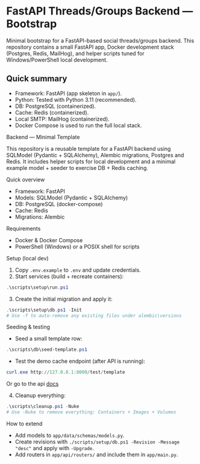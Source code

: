 # FastAPI Threads/Groups Backend — Bootstrap

Minimal bootstrap for a FastAPI-based social threads/groups backend. This repository contains a small FastAPI app, Docker development stack (Postgres, Redis, MailHog), and helper scripts tuned for Windows/PowerShell local development.

## Quick summary
- Framework: FastAPI (app skeleton in `app/`).
- Python: Tested with Python 3.11 (recommended).
- DB: PostgreSQL (containerized).
- Cache: Redis (containerized).
- Local SMTP: MailHog (containerized).
- Docker Compose is used to run the full local stack.

Backend — Minimal Template

This repository is a reusable template for a FastAPI backend using SQLModel (Pydantic + SQLAlchemy), Alembic migrations, Postgres and Redis. It includes helper scripts for local development and a minimal example model + seeder to exercise DB + Redis caching.

Quick overview
- Framework: FastAPI
- Models: SQLModel (Pydantic + SQLAlchemy)
- DB: PostgreSQL (docker-compose)
- Cache: Redis
- Migrations: Alembic

Requirements
- Docker & Docker Compose
- PowerShell (Windows) or a POSIX shell for scripts

Setup (local dev)
1. Copy `.env.example` to `.env` and update credentials.
2. Start services (build + recreate containers):

```powershell
.\scripts\setup\run.ps1
```

3. Create the initial migration and apply it:

```powershell
.\scripts\setup\db.ps1 -Init
# Use -f to auto-remove any existing files under alembic\versions
```

Seeding & testing
- Seed a small template row:

```powershell
.\scripts\db\seed-template.ps1
```

- Test the demo cache endpoint (after API is running):

```powershell
curl.exe http://127.0.0.1:8000/test/template
```

Or go to the api [docs](http://localhost:8000/docs)

4. Cleanup everything:
```powershell
.\scripts\cleanup.ps1 -Nuke
# Use -Nuke to remove everything: Containers + Images + Volumes
```


How to extend
- Add models to `app/data/schemas/models.py`.
- Create revisions with `./scripts/setup/db.ps1 -Revision -Message "desc"` and apply with `-Upgrade`.
- Add routers in `app/api/routers/` and include them in `app/main.py`.


